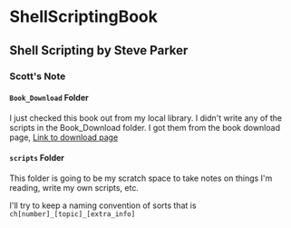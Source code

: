 # ShellScriptingBook
## Shell Scripting by Steve Parker

### Scott's Note
#### `Book_Download` Folder
I just checked this book out from my local library. I didn't write any of the scripts in the Book_Download folder. I got them from the book download page, [Link to download page](https://www.wiley.com/en-us/Shell+Scripting%3A+Expert+Recipes+for+Linux%2C+Bash%2C+and+more-p-9781118166321)

#### `scripts` Folder
This folder is going to be my scratch space to take notes on things I'm reading, write my own scripts, etc.

I'll try to keep a naming convention of sorts that is `ch[number]_[topic]_[extra_info]`
